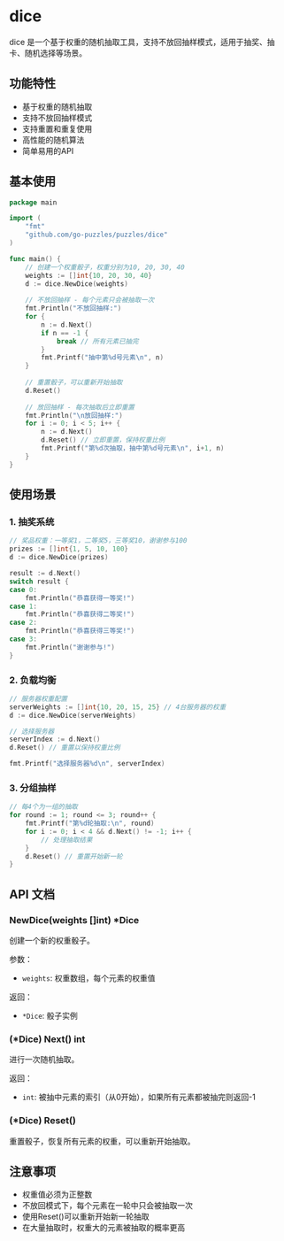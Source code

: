 # dice

dice 是一个基于权重的随机抽取工具，支持不放回抽样模式，适用于抽奖、抽卡、随机选择等场景。

## 功能特性

- 基于权重的随机抽取
- 支持不放回抽样模式
- 支持重置和重复使用
- 高性能的随机算法
- 简单易用的API

## 基本使用

```go
package main

import (
    "fmt"
    "github.com/go-puzzles/puzzles/dice"
)

func main() {
    // 创建一个权重骰子，权重分别为10, 20, 30, 40
    weights := []int{10, 20, 30, 40}
    d := dice.NewDice(weights)
    
    // 不放回抽样 - 每个元素只会被抽取一次
    fmt.Println("不放回抽样:")
    for {
        n := d.Next()
        if n == -1 {
            break // 所有元素已抽完
        }
        fmt.Printf("抽中第%d号元素\n", n)
    }
    
    // 重置骰子，可以重新开始抽取
    d.Reset()
    
    // 放回抽样 - 每次抽取后立即重置
    fmt.Println("\n放回抽样:")
    for i := 0; i < 5; i++ {
        n := d.Next()
        d.Reset() // 立即重置，保持权重比例
        fmt.Printf("第%d次抽取，抽中第%d号元素\n", i+1, n)
    }
}
```

## 使用场景

### 1. 抽奖系统
```go
// 奖品权重：一等奖1，二等奖5，三等奖10，谢谢参与100
prizes := []int{1, 5, 10, 100}
d := dice.NewDice(prizes)

result := d.Next()
switch result {
case 0:
    fmt.Println("恭喜获得一等奖!")
case 1:
    fmt.Println("恭喜获得二等奖!")
case 2:
    fmt.Println("恭喜获得三等奖!")
case 3:
    fmt.Println("谢谢参与!")
}
```

### 2. 负载均衡
```go
// 服务器权重配置
serverWeights := []int{10, 20, 15, 25} // 4台服务器的权重
d := dice.NewDice(serverWeights)

// 选择服务器
serverIndex := d.Next()
d.Reset() // 重置以保持权重比例

fmt.Printf("选择服务器%d\n", serverIndex)
```

### 3. 分组抽样
```go
// 每4个为一组的抽取
for round := 1; round <= 3; round++ {
    fmt.Printf("第%d轮抽取:\n", round)
    for i := 0; i < 4 && d.Next() != -1; i++ {
        // 处理抽取结果
    }
    d.Reset() // 重置开始新一轮
}
```

## API 文档

### NewDice(weights []int) *Dice
创建一个新的权重骰子。

参数：
- `weights`: 权重数组，每个元素的权重值

返回：
- `*Dice`: 骰子实例

### (*Dice) Next() int
进行一次随机抽取。

返回：
- `int`: 被抽中元素的索引（从0开始），如果所有元素都被抽完则返回-1

### (*Dice) Reset()
重置骰子，恢复所有元素的权重，可以重新开始抽取。

## 注意事项

- 权重值必须为正整数
- 不放回模式下，每个元素在一轮中只会被抽取一次
- 使用Reset()可以重新开始新一轮抽取
- 在大量抽取时，权重大的元素被抽取的概率更高 